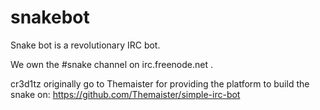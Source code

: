 # snakebot
Snake bot is a revolutionary IRC bot.

We own the #snake channel on irc.freenode.net .

cr3d1tz originally go to Themaister for providing the platform to build the snake on: https://github.com/Themaister/simple-irc-bot

